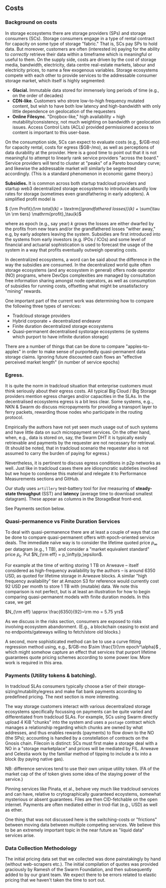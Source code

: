 

## Costs

### Background on costs

In storage ecosystems there are storage providers (SPs) and storage consumers (SCs). Storage consumers engage in a type of rental contract for capacity on some type of storage "fabric." That is, SCs pay SPs to hold data. But moreover, customers are often (interested in) paying for the ability to *correctly* retrieve their data within a timeframe which is meaningful or useful to them. On the supply side, costs are driven by the cost of storage media, bandwidth, electricity, data centre real-estate markets, labour and electricity prices, to name a few exogenous variables. Storage ecosystems compete with each other to provide services to the addressable consumer storage market, which itself is highly segmented:

* **Glacial.** Immutable data stored for immensely long periods of time (e.g., on the order of decades)
* **CDN-like**. Customers who strore low-to-high frequency mutated content, but wish to have both low latency and high-bandwidth with only little dependence on geolocation of the requesters 
* **Online Filesync**. "Dropbox-like," high availability + high mutability/consistency, not much weighting on bandwidth or geolocation issues. Access Control Lists (ACLs) provided permissioned access to content is important to this user-base.

On the consumption side, SCs can expect to evaluate costs (e.g., \$/GB-mo) for capacity rental, costs for egress (\$GB-/mo), as well as perceptions of data durability at the provider. Here is a good time to point out that it is not meaningful to attempt to linearly rank service providers "across the board." Service providers will tend to cluster at "peaks" of a Pareto boundary curve; and likewise the addressable market will similarly be segmented accordingly. (This is a standard phenomenon in economic game theory.) 

**Subsidies.** It is common across both startup tradcloud providers and startup web3 decentralized storage ecosystems to introduce absurdly low rates for storage (sometimes even grandfathering in early adopters). A simplified profit model is 

$ {\rm Profit}_{\rm total}(k) = \textrm{(grandfathered losses)}(k) + \sum_{\tau \in \rm tiers} \mathrm{profit}_\tau(k)$ 

where as epoch (e.g., say year) $k$ grows the losses are either dwarfed by the profits from new tears and/or the grandfathered losses "wither away," e.g, by early adopters leaving the system. Subsidies are first introduced into the systems from early investors (e.g. IPOs / ICOs) and some level of financial and actuarial sophistication is used to forecast the usage of the system in a way that profits eventually outweigh operating costs. 

In decentralized ecosystems, a word can be said about the difference in the way the subsidies are consumed. In the decentralized world quite often storage ecosystems (and any ecosystem in general) offers node operator (NO) programs, where DevOps complexities are managed by consultation free information sharing amongst node operators, as well as consumption of subsidies for running costs, offsetting what might be unsatisfactory "mining" rewards.

One important part of the current work was determining how to compare the following three types of services:

* Tradcloud storage providers
* Hybrid corporate + decentralized endeavor
* Finite duration decentralized storage ecosystems
* Quasi-permanent decentralised systorage ecosystems (ie systems which purport to have infinite duration storage)

There are a number of things that can be done to compare "apples-to-apples" in order to make sense of purportedly quasi-permanent data storage claims. Ignoring future discounted cash flows an "effective perceived market length" (in number of service epochs)

### Egress.

It is quite the norm in tradcloud situation that enterprise customers must think seriously about their egress costs. All typical Big Cloud / Big Storage providers mention egress charges and/or capacities in the SLAs. In the decentralised ecosystems egress is a bit less clear. Some systems, e.g.., NKN & Swarm do discuss micropayments for providing a transport layer  to ferry packets, rewarding  those nodes who participate in the routing protocol. 

Empirically the authors have not yet seen much usage out of such systems and have little data on such micropayment services. On the other hand, when, e.g., data is stored on, say, the Swarm DHT it is  typically easily retrievable and payments by the requester  are not necessary for retrieval. (It should be noted, that in tradcloud scenario the requester also is not assumed to carry the burden of paying for egress.)

Nevertheless, it is pertinent to discuss egress conditions in p2p networks as well. Just like in tradcloud cases there are idiosyncratic subtleties involved but we hope to condense this material and relegate it to Performance Measurements sections and GitHub. 

Our study uses `artillery`  test-battery tool for *live* measuring of **steady-state throughput** (SST)  and **latency** (average time to download smallest datagram). These appear as columns in the StorageBeat front-end.

See Payments section below. 

### Quasi-permanence vs Finite Duration Services

To deal with quasi-permanence there are at least a couple of ways that can be done to compare quasi-permanent offers with epoch-oriented service deals. The immediate naïve way  is to consider the lifetime quoted price $p_\infty$ per datagram (e.g., 1 TB), and consider a "market equivalent standard" price $p_\epsilon$. Put  $N_{\rm eff} = p_\infty/p_\epsilon$.   

For example at the time of writing storing 1 TB on Arweave – itself considered as high-frequency availability by the authors – is around 6350 USD, as quoted for lifetime storage in Arweave blocks. A similar "high frequency availability" tier at Amazon S3 for reference would currently cost 92 USD per month to store 1 TB with (mutable) data. We note this comparison is not perfect, but is at least an illustration for how to begin comparing quasi-permanent models with finite duration models. In this case, we get 

$N_{\rm eff} \approx \frac{6350}{92}~\rm mo = 5.75 yrs$   

As we discuss in the risks section, consumers are exposed to risks involving ecosystem abandonment.  (E.g., a blockchain ceasing to exist and no endpoints/gateways willing to fetch/store old blocks.)

A second, more sophisticated method can be to use a curve fitting regression method using, e.g., \$/GB-mo $\sim \frac{1}{\rm epoch^\alpha}$  , which might somehow capture an effect that services that purport lifetime guarantees quote pricing schemes according to some power low. More work is required in this area.

### Payments (Utility tokens & batching).

In tradcloud SLAs consumers typically choose a tier of their storage-sizing/mutability/egress and make fiat bank payments according to predefined pricing. The next section is more interesting.

The way storage customers interact with various decentralized storage ecosystems specifically focussing on payments can be quite varied and differentiated from tradcloud SLAs. For example, SCs using Swarm directly upload 4 KiB "chunks" into the system and uses a `postage` contract which manages a relationship regarding which chunks are owned by what addresses, and thus enables rewards (payments) to flow down to the NO (the SPs); accounting is handled by a constellation of contracts on the Gnosis chain. Filecoin is distinct: SCs must first make a storage deal with a NO in a "storage marketplace" and prices will be mediated by FIL. Arweave and Celestia work by the familiar method of tipping to include a tx into a block (by paying native gas).

NB: difference services tend to use their own unique utility token. (FA of the market cap of the of token gives some idea of the staying power of the service.)

Pinning services like Pinata, et al., behave vey much like tradcloud services and can have, relative to crytographically guaranteed ecoystems, somewhat mysterious or absent guarantees. Files are then CID-fetchable on the open internet. Payments are often mediated either in trod-fiat (e.g., USD) as well as ether. 

One thing that was not discussed here is the switching-costs or "frictions" between moving data between multiple competing services. We believe this to be an extremely important topic in the near future as "liquid data" services arise. 

###  Data Collection Methodology

The initial pricing data set that we collected was done painstakingly by hand (without web-scrapers etc.). The initial compilation of quotes was provided graciously by Ramesh of the Swarm Foundation, and then subsequently added to by our grant team. We expect there to be errors related to elastic pricing that we haven't taken the time to sort out.

